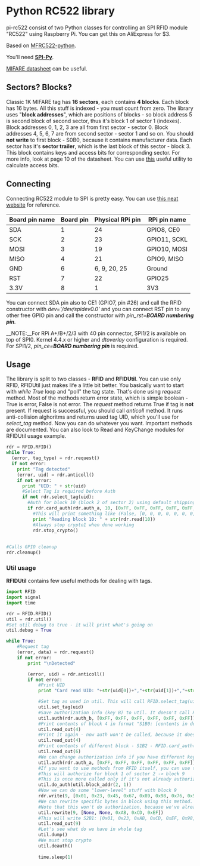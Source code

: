 # Python RC522 library
pi-rc522 consist of two Python classes for controlling an SPI RFID module "RC522" using Raspberry Pi. You can get this on AliExpress for $3.

Based on [MFRC522-python](https://github.com/mxgxw/MFRC522-python/blob/master/README.md).

You'll need [**SPI-Py**](https://github.com/lthiery/SPI-Py).

[MIFARE datasheet](http://www.nxp.com/documents/data_sheet/MF1S503x.pdf) can be useful.

## Sectors? Blocks?
Classic 1K MIFARE tag has **16 sectors**, each contains **4 blocks**. Each block has 16 bytes. All this stuff is indexed - you must count from zero. The library uses "**block addresses**", which are positions of blocks - so block address 5 is second block of second sector, thus it's block 1 of sector 1 (indexes). Block addresses 0, 1, 2, 3 are all from first sector - sector 0. Block addresses 4, 5, 6, 7 are from second sector - sector 1 and so on. You should **not write** to first block - S0B0, because it contains manufacturer data. Each sector has it's **sector trailer**, which is the last block of this sector - block 3. This block contains keys and access bits for corresponding sector. For more info, look at page 10 of the datasheet. You can use [this](http://www.proxmark.org/forum/viewtopic.php?id=1408) useful utility to calculate access bits.

## Connecting
Connecting RC522 module to SPI is pretty easy. You can use [this neat website](http://pi.gadgetoid.com/pinout) for reference.

| Board pin name | Board pin | Physical RPi pin | RPi pin name |
|----------------|-----------|------------------|--------------|
| SDA            | 1         | 24               | GPIO8, CE0   |
| SCK            | 2         | 23               | GPIO11, SCKL |
| MOSI           | 3         | 19               | GPIO10, MOSI |
| MISO           | 4         | 21               | GPIO9, MISO  |
| GND            | 6         | 6, 9, 20, 25     | Ground       |
| RST            | 7         | 22               | GPIO25       |
| 3.3V           | 8         | 1                | 3V3          |

You can connect SDA pin also to CE1 (GPIO7, pin #26) and call the RFID constructor with *dev='/dev/spidev0.0'*
and you can connect RST pin to any other free GPIO pin and call the constructor with *pin_rst=__BOARD numbering pin__*.

__NOTE:__For RPi A+/B+/2/3 with 40 pin connector, SPI1/2 is available on top of SPI0. Kernel 4.4.x or higher and *dtoverlay* configuration is required. For SPI1/2, *pin_ce=__BOARD numbering pin__* is required.

## Usage
The library is split to two classes - **RFID** and **RFIDUtil**. You can use only RFID, RFIDUtil just makes life a little bit better. 
You basically want to start with *while True* loop and "poll" the tag state. That's done using *request* method. Most of the methods
return error state, which is simple boolean - True is error, False is not error. The *request* method returns True if tag is **not**
present. If request is successful, you should call *anticoll* method. It runs anti-collision alghoritms and returns used tag UID, which
you'll use for *select_tag* method. Now you can do whatever you want. Important methods are documented. You can also look to
Read and KeyChange modules for RFIDUtil usage example.

```python
rdr = RFID.RFID()
while True:
  (error, tag_type) = rdr.request()
  if not error:
    print "Tag detected"
    (error, uid) = rdr.anticoll()
    if not error:
      print "UID: " + str(uid)
      #Select Tag is required before Auth
      if not rdr.select_tag(uid):
        #Auth for block 10 (block 2 of sector 2) using default shipping key A
        if rdr.card_auth(rdr.auth_a, 10, [0xFF, 0xFF, 0xFF, 0xFF, 0xFF, 0xFF], uid):
          #This will print something like (False, [0, 0, 0, 0, 0, 0, 0, 0, 0, 0, 0, 0, 0, 0, 0, 0])
          print "Reading block 10: " + str(rdr.read(10))
          #Always stop crypto1 when done working
          rdr.stop_crypto()
      
      
#Calls GPIO cleanup
rdr.cleanup()
```

### Util usage
**RFIDUtil** contains few useful methods for dealing with tags. 

```python
import RFID
import signal
import time

rdr = RFID.RFID()
util = rdr.util()
#Set util debug to true - it will print what's going on
util.debug = True

while True:
    #Request tag
    (error, data) = rdr.request()
    if not error:
        print "\nDetected"

        (error, uid) = rdr.anticoll()
        if not error:
            #Print UID
            print "Card read UID: "+str(uid[0])+","+str(uid[1])+","+str(uid[2])+","+str(uid[3])

            #Set tag as used in util. This will call RFID.select_tag(uid)
            util.set_tag(uid)
            #Save authorization info (key B) to util. It doesn't call RFID.card_auth(), that's called when needed
            util.auth(rdr.auth_b, [0xFF, 0xFF, 0xFF, 0xFF, 0xFF, 0xFF])
            #Print contents of block 4 in format "S1B0: [contents in decimal]". RFID.card_auth() will be called now
            util.read_out(4)
            #Print it again - now auth won't be called, because it doesn't have to be
            util.read_out(4)
            #Print contents of different block - S1B2 - RFID.card_auth() will be called again
            util.read_out(6)
            #We can change authorization info if you have different key in other sector
            util.auth(rdr.auth_a, [0xFF, 0xFF, 0xFF, 0xFF, 0xFF, 0xFF])
            #If you want to use methods from RFID itself, you can use this for authorization
            #This will authorize for block 1 of sector 2 -> block 9
            #This is once more called only if it's not already authorized for this block
            util.do_auth(util.block_addr(2, 1))
            #Now we can do some "lower-level" stuff with block 9
            rdr.write(9, [0x01, 0x23, 0x45, 0x67, 0x89, 0x98, 0x76, 0x54, 0x32, 0x10, 0x69, 0x27, 0x46, 0x66, 0x66, 0x64])
            #We can rewrite specific bytes in block using this method. None means "don't change this byte"
            #Note that this won't do authorization, because we've already called do_auth for block 9
            util.rewrite(9, [None, None, 0xAB, 0xCD, 0xEF])
            #This will write S2B1: [0x01, 0x23, 0xAB, 0xCD, 0xEF, 0x98, 0x76......] because we've rewritten third, fourth and fifth byte
            util.read_out(9)
            #Let's see what do we have in whole tag
            util.dump()
            #We must stop crypto
            util.deauth()
        
            time.sleep(1)
```
